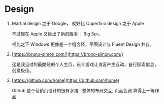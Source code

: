 # Design

1. Martial desgin 之于 Google， 就好比 Cupertino design 之于 Apple

   不过现在 Apple 又推出了新的版本： Big Sur。

   相比之下 Windows 更像是一个缝合怪，平面设计与 Fluent Design 共存。

2. [https://bruno-simon.com/](https://bruno-simon.com/)

   这是我见过的最酷炫的个人主页，设计游戏让访客产生互动，自行探索信息，创意极佳。

3. [https://github.com/home](https://github.com/home) 

   Github 这个营销页设计的很有水准.. 整体的布局交互, 页面色调 算得上一等作品.

